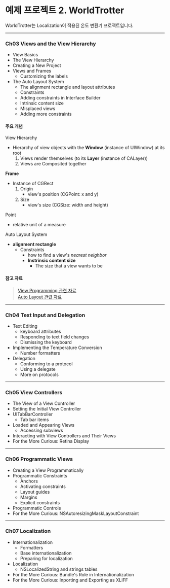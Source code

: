 예제 프로젝트 2. WorldTrotter
==========================

WorldTrotter는 Localization이 적용된 온도 변환기 프로젝트입니다.  

----------------------------------------------------------------------------

### Ch03 Views and the View Hierarchy

* View Basics
* The View Hierarchy
* Creating a New Project
* Views and Frames
    * Customizing the labels
* The Auto Layout System
    * The alignment rectangle and layout attributes
    * Constraints
    * Adding constraints in Interface Builder
    * Intrinsic content size
    * Misplaced views
    * Adding more constraints

#### 주요 개념

View Hierarchy
- Hierarchy of view objects with the **Window** (instance of UIWindow) at its root
    1. Views render themselves (to its **Layer** (instance of CALayer))
    2. Views are Composited together

**Frame**
- Instance of CGRect
    1. Origin
        - view's position (CGPoint: x and y)
    2. Size
        - view's size (CGSize: width and height)

Point
- relative unit of a measure

Auto Layout System
- **alignment rectangle**
    - Constraints
        - how to find a view's *nearest neighbor*
        - **Instrinsic content size**
            - The size that a view wants to be

#### 참고 자료

> [View Programming 관련 자료](https://developer.apple.com/library/content/documentation/WindowsViews/Conceptual/ViewPG_iPhoneOS/Introduction/Introduction.html#//apple_ref/doc/uid/TP40009503-CH1-SW2)  
> [Auto Layout 관련 자료](https://developer.apple.com/library/content/documentation/UserExperience/Conceptual/AutolayoutPG/index.html#//apple_ref/doc/uid/TP40010853)  

----------------------------------------------------------------------------

### Ch04 Text Input and Delegation

* Text Editing
    * keyboard attributes
    * Responding to text field changes
    * Dismissing the keyboard
* Implementing the Temperature Conversion
    * Number formatters
* Delegation
    * Conforming to a protocol
    * Using a delegate
    * More on protocols

----------------------------------------------------------------------------

### Ch05 View Controllers

* The View of a View Controller
* Setting the Initial View Controller
* UITabBarController
    * Tab bar items
* Loaded and Appearing Views
    * Accessing subviews
* Interacting with View Controllers and Their Views
* For the More Curious: Retina Display

----------------------------------------------------------------------------

### Ch06 Programmatic Views

* Creating a View Programmatically
* Programmatic Constraints
    * Anchors
    * Activating constraints
    * Layout guides
    * Margins
    * Explicit constraints
* Programmatic Controls
* For the More Curious: NSAutoresizingMaskLayoutConstraint

----------------------------------------------------------------------------

### Ch07 Localization

* Internationalization
    * Formatters
    * Base internationalization
    * Preparing for localization
* Localization
    * NSLocalizedString and strings tables
* For the More Curious: Bundle's Role in Internationalization
* For the More Curious: Inporting and Exporting as XLIFF
